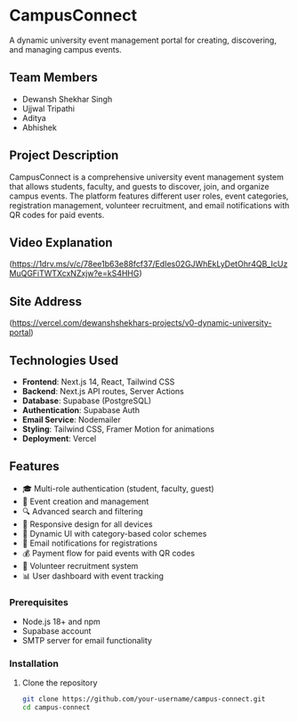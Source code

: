 # CampusConnect

A dynamic university event management portal for creating, discovering, and managing campus events.

## Team Members

- Dewansh Shekhar Singh
- Ujjwal Tripathi
- Aditya 
- Abhishek 

## Project Description

CampusConnect is a comprehensive university event management system that allows students, faculty, and guests to discover, join, and organize campus events. The platform features different user roles, event categories, registration management, volunteer recruitment, and email notifications with QR codes for paid events.

## Video Explanation
(https://1drv.ms/v/c/78ee1b63e88fcf37/EdIes02GJWhEkLyDetOhr4QB_IcUzMuQGFiTWTXcxNZxjw?e=kS4HHG)
## Site Address
(https://vercel.com/dewanshshekhars-projects/v0-dynamic-university-portal)

## Technologies Used

- **Frontend**: Next.js 14, React, Tailwind CSS
- **Backend**: Next.js API routes, Server Actions
- **Database**: Supabase (PostgreSQL)
- **Authentication**: Supabase Auth
- **Email Service**: Nodemailer
- **Styling**: Tailwind CSS, Framer Motion for animations
- **Deployment**: Vercel

## Features

- 🎓 Multi-role authentication (student, faculty, guest)
- 📅 Event creation and management
- 🔍 Advanced search and filtering
- 📱 Responsive design for all devices
- 🌈 Dynamic UI with category-based color schemes
- 📧 Email notifications for registrations
- 💰 Payment flow for paid events with QR codes
- 🙋 Volunteer recruitment system
- 📊 User dashboard with event tracking


### Prerequisites

- Node.js 18+ and npm
- Supabase account
- SMTP server for email functionality

### Installation

1. Clone the repository
   ```bash
   git clone https://github.com/your-username/campus-connect.git
   cd campus-connect
